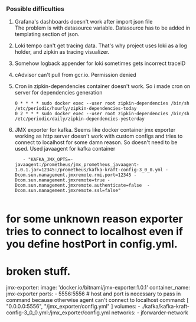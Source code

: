 ### Possible difficulties

1) Grafana's dashboards doesn't work after import json file    
   The problem is with datasource variable. Datasource has to be added in templating section of
   json.
2) Loki tempo can't get tracing data. That's why project uses loki as a log holder, and zipkin as
   tracing visualizer.
3) Somehow logback appender for loki sometimes gets incorrect traceID
4) cAdvisor can't pull from gcr.io. Permission denied
5) Cron in zipkin-dependencies container doesn't work. So i made cron on server for dependencies
   generation
   ```cronexp
   0 * * * * sudo docker exec --user root zipkin-dependencies /bin/sh /etc/periodic/hourly/zipkin-dependencies-today
   0 2 * * * sudo docker exec --user root zipkin-dependencies /bin/sh /etc/periodic/daily/zipkin-dependencies-yesterday
   ```
6) JMX exporter for kafka. Seems like docker container jmx exporter working as http server doesn't work with custom configs and tries to connect to localhost for some damn reason. So doesn't need to be used. Used javaagent for kafka container 
   ```docker
      - "KAFKA_JMX_OPTS=-javaagent:/prometheus/jmx_prometheus_javaagent-1.0.1.jar=12345:/prometheus/kafka-kraft-config-3_0_0.yml -Dcom.sun.management.jmxremote.rmi.port=12345 -Dcom.sun.management.jmxremote=true -Dcom.sun.management.jmxremote.authenticate=false  -Dcom.sun.management.jmxremote.ssl=false"
   ```

   ```yml
  # for some unknown reason exporter tries to connect to localhost even if you define hostPort in config.yml.
  # broken stuff.
  jmx-exporter:
    image: 'docker.io/bitnami/jmx-exporter:1.0.1'
    container_name: jmx-exporter
    ports:
      - 5556:5556
    # host and port is necessary to pass in command because otherwise agent can't connect to localhost
    command:
      [
        "0.0.0.0:5556",
        "/jmx_exporter/config.yml"
      ]
    volumes:
      - ./kafka/kafka-kraft-config-3_0_0.yml:/jmx_exporter/config.yml
    networks:
      - jforwarder-network
   ```